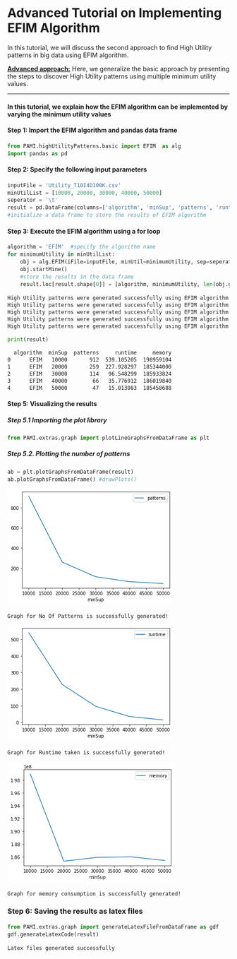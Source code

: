 # Advanced Tutorial on Implementing EFIM Algorithm

In this tutorial, we will discuss the second approach to find High Utility patterns in big data using EFIM algorithm.

[__Advanced approach:__](#advApproach) Here, we generalize the basic approach by presenting the steps to discover High Utility patterns using multiple minimum utility values.

***

#### In this tutorial, we explain how the EFIM algorithm  can be implemented by varying the minimum utility values

#### Step 1: Import the EFIM algorithm and pandas data frame


```python
from PAMI.highUtilityPatterns.basic import EFIM  as alg
import pandas as pd
```

#### Step 2: Specify the following input parameters


```python
inputFile = 'Utility_T10I4D100K.csv'
minUtilList = [10000, 20000, 30000, 40000, 50000]
seperator = '\t'      
result = pd.DataFrame(columns=['algorithm', 'minSup', 'patterns', 'runtime', 'memory']) 
#initialize a data frame to store the results of EFIM algorithm
```

#### Step 3: Execute the EFIM algorithm using a for loop


```python
algorithm = 'EFIM'  #specify the algorithm name
for minimumUtility in minUtilList:
    obj = alg.EFIM(iFile=inputFile, minUtil=minimumUtility, sep=seperator)
    obj.startMine()
    #store the results in the data frame
    result.loc[result.shape[0]] = [algorithm, minimumUtility, len(obj.getPatterns()), obj.getRuntime(), obj.getMemoryRSS()]
```

    High Utility patterns were generated successfully using EFIM algorithm
    High Utility patterns were generated successfully using EFIM algorithm
    High Utility patterns were generated successfully using EFIM algorithm
    High Utility patterns were generated successfully using EFIM algorithm
    High Utility patterns were generated successfully using EFIM algorithm



```python
print(result)
```

      algorithm  minSup  patterns     runtime     memory
    0      EFIM   10000       912  539.105205  198959104
    1      EFIM   20000       259  227.928297  185344000
    2      EFIM   30000       114   96.548299  185933824
    3      EFIM   40000        66   35.776912  186019840
    4      EFIM   50000        47   15.013083  185458688


#### Step 5: Visualizing the results

##### Step 5.1 Importing the plot library


```python
from PAMI.extras.graph import plotLineGraphsFromDataFrame as plt
```

##### Step 5.2. Plotting the number of patterns


```python
ab = plt.plotGraphsFromDataFrame(result)
ab.plotGraphsFromDataFrame() #drawPlots()
```


    
![png](output_15_0.png)
    


    Graph for No Of Patterns is successfully generated!



    
![png](output_15_2.png)
    


    Graph for Runtime taken is successfully generated!



    
![png](output_15_4.png)
    


    Graph for memory consumption is successfully generated!


### Step 6: Saving the results as latex files


```python
from PAMI.extras.graph import generateLatexFileFromDataFrame as gdf
gdf.generateLatexCode(result)
```

    Latex files generated successfully

